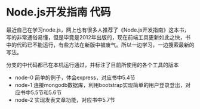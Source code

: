 # Node.js开发指南 代码
最近自己在学习node.js，网上也有很多人推荐了《Node.js开发指南》这本书，写的非常通俗易懂，但是毕竟是2012年出版的，现在前端工具更新如此之快，书中的代码已不能运行，有些方法在新版中被废气。所以一边学习，一边搜索最新的写法。

分支的中代码都已在本机运行通过，并标注了目前所使用的各个工具的版本

* node-0  简单的例子，体会express，对应书中5.4节
* node-1  连接mongodb数据库，利用bootstrap实现简单的用户登录登出，对应书中5.5节和5.6节
* node-2  实现发表文章功能，对应书中5.7节